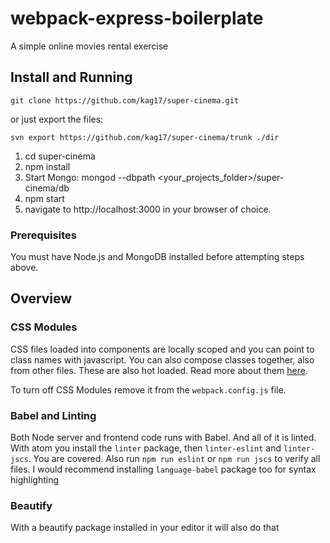 # webpack-express-boilerplate
A simple online movies rental exercise


## Install and Running
`git clone https://github.com/kag17/super-cinema.git`

or just export the files:

`svn export https://github.com/kag17/super-cinema/trunk ./dir`

1. cd super-cinema
2. npm install
3. Start Mongo: mongod --dbpath <your_projects_folder>/super-cinema/db
4. npm start
5. navigate to http://localhost:3000 in your browser of choice.

### Prerequisites
You must have Node.js and MongoDB installed before attempting steps above.


## Overview

### CSS Modules
CSS files loaded into components are locally scoped and you can point to class names with javascript. You can also compose classes together, also from other files. These are also hot loaded. Read more about them [here](http://glenmaddern.com/articles/css-modules).

To turn off CSS Modules remove it from the `webpack.config.js` file.

### Babel and Linting
Both Node server and frontend code runs with Babel. And all of it is linted. With atom you install the `linter` package, then `linter-eslint` and `linter-jscs`. You are covered. Also run `npm run eslint` or `npm run jscs` to verify all files. I would recommend installing `language-babel` package too for syntax highlighting

### Beautify
With a beautify package installed in your editor it will also do that
